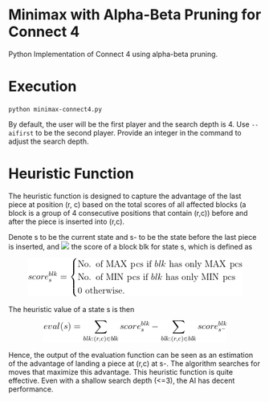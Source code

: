 
# Minimax with Alpha-Beta Pruning for Connect 4

Python Implementation of Connect 4 using alpha-beta pruning.

# Execution

`python minimax-connect4.py`

By default, the user will be the first player and the search depth is 4. Use `--aifirst` to be the second player. Provide an integer in the command to adjust the search depth.

# Heuristic Function

The heuristic function is designed to capture the advantage of the last piece at position (r, c) based on the total scores of all affected blocks (a block is a group of 4 consecutive positions that contain (r,c)) before and after the piece is inserted into (r,c).

Denote s to be the current state and s- to be the state before the last piece is inserted, and <img src="https://latex.codecogs.com/gif.latex?score_{s}^{blk}" /> the score of a block blk for state s, which is defined as

<p align="center">
<img src="./img/score.png">
</p>

The heuristic value of a state s is then

<p align="center">
<img src="./img/eval.png" /> 
</p>

Hence, the output of the evaluation function can be seen as an estimation of the advantage of landing a piece at (r,c) at s-. The algorithm searches for moves that maximize this advantage. This heuristic function is quite effective. Even with a shallow search depth (<=3), the AI has decent performance.